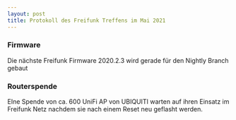 ```yaml
---
layout: post                 
title: Protokoll des Freifunk Treffens im Mai 2021
---
```


### Firmware
Die nächste Freifunk Firmware 2020.2.3 wird gerade für den Nightly Branch gebaut 

### Routerspende
EIne Spende von ca. 600 UniFi AP von UBIQUITI warten auf ihren Einsatz im Freifunk Netz nachdem sie nach einem Reset neu geflasht werden.
